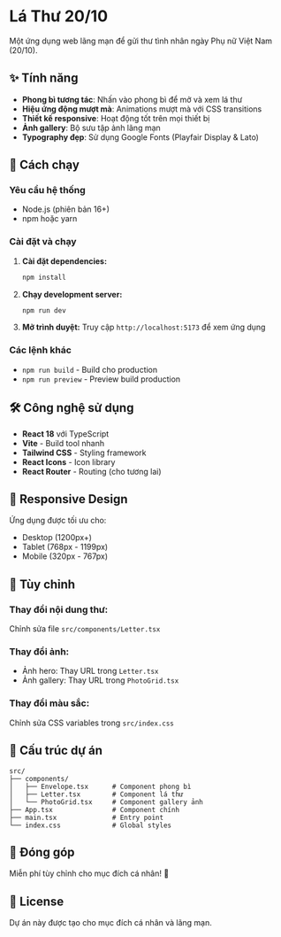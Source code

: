 # Lá Thư 20/10

Một ứng dụng web lãng mạn để gửi thư tình nhân ngày Phụ nữ Việt Nam (20/10).

## ✨ Tính năng

- **Phong bì tương tác**: Nhấn vào phong bì để mở và xem lá thư
- **Hiệu ứng động mượt mà**: Animations mượt mà với CSS transitions
- **Thiết kế responsive**: Hoạt động tốt trên mọi thiết bị
- **Ảnh gallery**: Bộ sưu tập ảnh lãng mạn
- **Typography đẹp**: Sử dụng Google Fonts (Playfair Display & Lato)

## 🚀 Cách chạy

### Yêu cầu hệ thống
- Node.js (phiên bản 16+)
- npm hoặc yarn

### Cài đặt và chạy

1. **Cài đặt dependencies:**
   ```bash
   npm install
   ```

2. **Chạy development server:**
   ```bash
   npm run dev
   ```

3. **Mở trình duyệt:**
   Truy cập `http://localhost:5173` để xem ứng dụng

### Các lệnh khác

- `npm run build` - Build cho production
- `npm run preview` - Preview build production

## 🛠️ Công nghệ sử dụng

- **React 18** với TypeScript
- **Vite** - Build tool nhanh
- **Tailwind CSS** - Styling framework
- **React Icons** - Icon library
- **React Router** - Routing (cho tương lai)

## 📱 Responsive Design

Ứng dụng được tối ưu cho:
- Desktop (1200px+)
- Tablet (768px - 1199px)
- Mobile (320px - 767px)

## 🎨 Tùy chỉnh

### Thay đổi nội dung thư:
Chỉnh sửa file `src/components/Letter.tsx`

### Thay đổi ảnh:
- Ảnh hero: Thay URL trong `Letter.tsx`
- Ảnh gallery: Thay URL trong `PhotoGrid.tsx`

### Thay đổi màu sắc:
Chỉnh sửa CSS variables trong `src/index.css`

## 📄 Cấu trúc dự án

```
src/
├── components/
│   ├── Envelope.tsx      # Component phong bì
│   ├── Letter.tsx        # Component lá thư
│   └── PhotoGrid.tsx     # Component gallery ảnh
├── App.tsx               # Component chính
├── main.tsx              # Entry point
└── index.css             # Global styles
```

## 🤝 Đóng góp

Miễn phí tùy chỉnh cho mục đích cá nhân! 🎉

## 📄 License

Dự án này được tạo cho mục đích cá nhân và lãng mạn.
